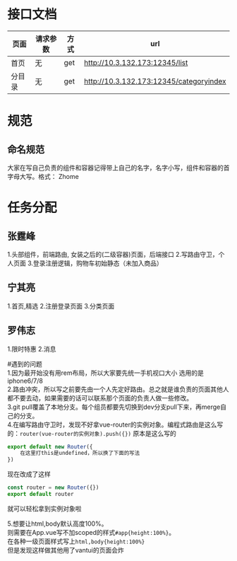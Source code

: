 # 接口文档

|页面|请求参数|方式|url|
|-|-|-|-|
|首页|无|get|http://10.3.132.173:12345/list|
|分目录|无|get|http://10.3.132.173:12345/categoryindex|

# 规范
## 命名规范
大家在写自己负责的组件和容器记得带上自己的名字，名字小写，组件和容器的首字母大写。格式：
Zhome

# 任务分配
## 张霆峰
1.头部组件，前端路由, 女装之后的(二级容器)页面，后端接口
2.写路由守卫，个人页面
3.登录注册逻辑，购物车初始静态（未加入商品）

## 宁其亮
1.首页,精选
2.注册登录页面
3.分类页面

## 罗伟志
1.限时特惠
2.消息

#遇到的问题\
1.因为最开始没有用rem布局，所以大家要先统一手机视口大小 选用的是iphone6/7/8 \
2.路由冲突，所以写之前要先由一个人先定好路由。总之就是谁负责的页面其他人都不要去动，如果需要的话可以联系那个页面的负责人做一些修改。\
3.git pull覆盖了本地分支。每个组员都要先切换到dev分支pull下来，再merge自己的分支。\
4.在编写路由守卫时，发现不好拿vue-router的实例对象。编程式路由是这么写的：`router(vue-router的实例对象).push({})`
原本是这么写的
```js
export default new Router({
    在这里打this是undefined，所以换了下面的写法
})
```
现在改成了这样
```js
const router = new Router({})
export default router
```
就可以轻松拿到实例对象啦

5.想要让html,body默认高度100%。\
则需要在App.vue写不加scoped的样式`#app{height:100%}`。\
在各种一级页面样式写上`html,body{height:100%}`\
但是发现这样做其他用了vantui的页面会炸
